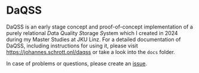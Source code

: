 # DaQSS

DaQSS is an early stage concept and proof-of-concept implementation of a purely relational *Da*ta *Q*uality *S*torage *S*ystem which I created in 2024 during my Master Studies at JKU Linz.
For a detailed documentation of DaQSS, including instructions for using it, please visit <https://johannes.schrott.onl/daqss> or take a look into the `docs` folder.

In case of problems or questions, please create an [issue](https://github.com/johannesschrott/daqss/issues).